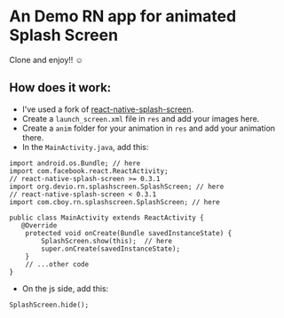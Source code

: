 # An Demo RN app for animated Splash Screen

Clone and enjoy!! ☺️

## How does it work:

- I've used a fork of [react-native-splash-screen](git+https://github.com/kirillpisarev/react-native-splash-screen).
- Create a `launch_screen.xml` file in `res` and add your images here.
- Create a `anim` folder for your animation in `res` and add your animation there.
- In the `MainActivity.java`, add this:

```
import android.os.Bundle; // here
import com.facebook.react.ReactActivity;
// react-native-splash-screen >= 0.3.1
import org.devio.rn.splashscreen.SplashScreen; // here
// react-native-splash-screen < 0.3.1
import com.cboy.rn.splashscreen.SplashScreen; // here

public class MainActivity extends ReactActivity {
   @Override
    protected void onCreate(Bundle savedInstanceState) {
        SplashScreen.show(this);  // here
        super.onCreate(savedInstanceState);
    }
    // ...other code
}
```

- On the js side, add this:

```
SplashScreen.hide();
```
